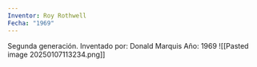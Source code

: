 ```yaml
---
Inventor: Roy Rothwell
Fecha: "1969"
---
```

Segunda generación.
Inventado por: Donald Marquis
Año: 1969
![[Pasted image 20250107113234.png]]
